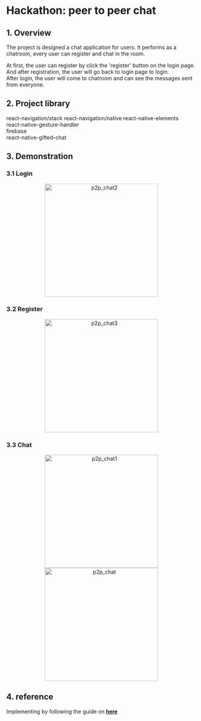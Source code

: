 # Hackathon: peer to peer chat

## 1. Overview
The project is designed a chat application for users. It performs as a chatroom, every user can register and chat in the room.  

At first, the user can register by click the 'register' button on the login page.  
And after registration, the user will go back to login page to login.  
After login, the user will come to chatroom and can see the messages sent from everyone.  

## 2. Project library

react-navigation/stack
react-navigation/native
react-native-elements  
react-native-gesture-handler  
firebase  
react-native-gifted-chat  

## 3. Demonstration

### 3.1 Login
<div align=center><img width="300" alt="p2p_chat2" src="https://user-images.githubusercontent.com/55321300/164969079-dcf44f6b-93e5-4711-8b5b-1abaa5ba7d7b.jpg"></div>

### 3.2 Register
<div align=center><img width="300" alt="p2p_chat3" src="https://user-images.githubusercontent.com/55321300/164969125-979db5f0-53a3-4cd1-b54c-d4b2f89f386f.jpg"></div>

### 3.3 Chat
<div align=center><img width="300" alt="p2p_chat1" src="https://user-images.githubusercontent.com/55321300/164969136-63f6de4a-0113-42ac-8ed6-e8a1d255fdf1.jpg">
<img width="300" alt="p2p_chat" src="https://user-images.githubusercontent.com/55321300/164969348-de49d1a2-c6e8-4b11-a24d-540c99c91a45.PNG"></div>

## 4. reference
Implementing by following the guide on **[here](https://www.youtube.com/watch?v=DnntmeVPLzc)**
